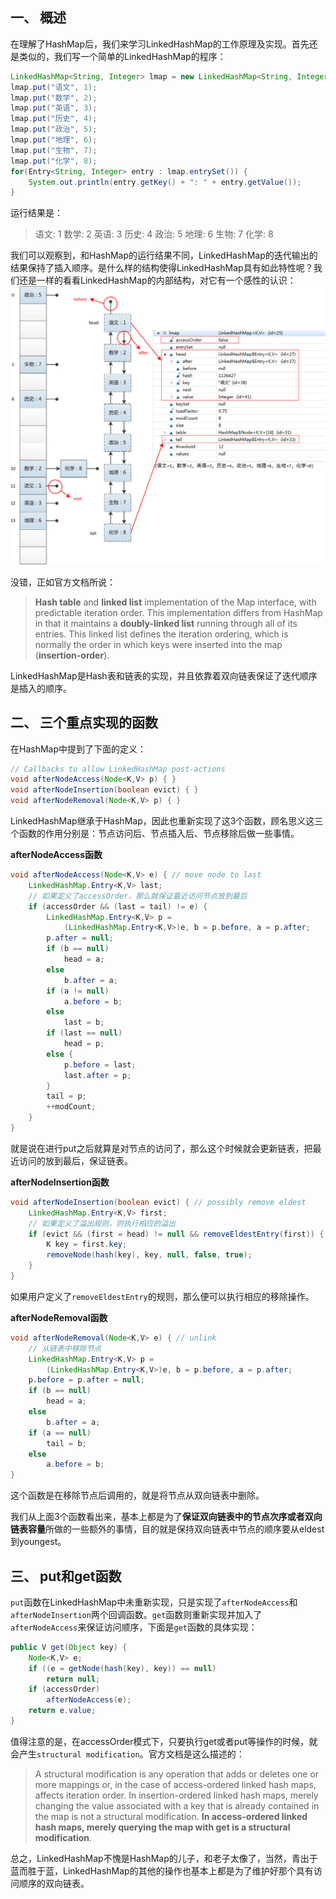 ## 一、 概述

在理解了HashMap后，我们来学习LinkedHashMap的工作原理及实现。首先还是类似的，我们写一个简单的LinkedHashMap的程序：

```Java
LinkedHashMap<String, Integer> lmap = new LinkedHashMap<String, Integer>();
lmap.put("语文", 1);
lmap.put("数学", 2);
lmap.put("英语", 3);
lmap.put("历史", 4);
lmap.put("政治", 5);
lmap.put("地理", 6);
lmap.put("生物", 7);
lmap.put("化学", 8);
for(Entry<String, Integer> entry : lmap.entrySet()) {
    System.out.println(entry.getKey() + ": " + entry.getValue());
}
```

运行结果是：

> 语文: 1
> 数学: 2
> 英语: 3
> 历史: 4
> 政治: 5
> 地理: 6
> 生物: 7
> 化学: 8

我们可以观察到，和HashMap的运行结果不同，LinkedHashMap的迭代输出的结果保持了插入顺序。是什么样的结构使得LinkedHashMap具有如此特性呢？我们还是一样的看看LinkedHashMap的内部结构，对它有一个感性的认识：
![linkedhashmap](../../img/LinkedHashMap-1.png)

没错，正如官方文档所说：

> **Hash table** and **linked list** implementation of the Map interface, with predictable iteration order. This implementation differs from HashMap in that it maintains a **doubly-linked list** running through all of its entries. This linked list defines the iteration ordering, which is normally the order in which keys were inserted into the map (**insertion-order**).

LinkedHashMap是Hash表和链表的实现，并且依靠着双向链表保证了迭代顺序是插入的顺序。

## 二、 三个重点实现的函数

在HashMap中提到了下面的定义：

```Java
// Callbacks to allow LinkedHashMap post-actions
void afterNodeAccess(Node<K,V> p) { }
void afterNodeInsertion(boolean evict) { }
void afterNodeRemoval(Node<K,V> p) { }
```

LinkedHashMap继承于HashMap，因此也重新实现了这3个函数，顾名思义这三个函数的作用分别是：节点访问后、节点插入后、节点移除后做一些事情。

**afterNodeAccess函数**

```Java
void afterNodeAccess(Node<K,V> e) { // move node to last
    LinkedHashMap.Entry<K,V> last;
    // 如果定义了accessOrder，那么就保证最近访问节点放到最后
    if (accessOrder && (last = tail) != e) {
        LinkedHashMap.Entry<K,V> p =
            (LinkedHashMap.Entry<K,V>)e, b = p.before, a = p.after;
        p.after = null;
        if (b == null)
            head = a;
        else
            b.after = a;
        if (a != null)
            a.before = b;
        else
            last = b;
        if (last == null)
            head = p;
        else {
            p.before = last;
            last.after = p;
        }
        tail = p;
        ++modCount;
    }
}
```

就是说在进行put之后就算是对节点的访问了，那么这个时候就会更新链表，把最近访问的放到最后，保证链表。

**afterNodeInsertion函数**

```Java
void afterNodeInsertion(boolean evict) { // possibly remove eldest
    LinkedHashMap.Entry<K,V> first;
    // 如果定义了溢出规则，则执行相应的溢出
    if (evict && (first = head) != null && removeEldestEntry(first)) {
        K key = first.key;
        removeNode(hash(key), key, null, false, true);
    }
}
```

如果用户定义了`removeEldestEntry`的规则，那么便可以执行相应的移除操作。

**afterNodeRemoval函数**

```Java
void afterNodeRemoval(Node<K,V> e) { // unlink
    // 从链表中移除节点
    LinkedHashMap.Entry<K,V> p =
        (LinkedHashMap.Entry<K,V>)e, b = p.before, a = p.after;
    p.before = p.after = null;
    if (b == null)
        head = a;
    else
        b.after = a;
    if (a == null)
        tail = b;
    else
        a.before = b;
}
```

这个函数是在移除节点后调用的，就是将节点从双向链表中删除。

我们从上面3个函数看出来，基本上都是为了**保证双向链表中的节点次序或者双向链表容量**所做的一些额外的事情，目的就是保持双向链表中节点的顺序要从eldest到youngest。

## 三、 put和get函数

`put`函数在LinkedHashMap中未重新实现，只是实现了`afterNodeAccess`和`afterNodeInsertion`两个回调函数。`get`函数则重新实现并加入了`afterNodeAccess`来保证访问顺序，下面是`get`函数的具体实现：

```Java
public V get(Object key) {
    Node<K,V> e;
    if ((e = getNode(hash(key), key)) == null)
        return null;
    if (accessOrder)
        afterNodeAccess(e);
    return e.value;
}
```

值得注意的是，在accessOrder模式下，只要执行get或者put等操作的时候，就会产生`structural modification`。官方文档是这么描述的：

> A structural modification is any operation that adds or deletes one or more mappings or, in the case of access-ordered linked hash maps, affects iteration order. In insertion-ordered linked hash maps, merely changing the value associated with a key that is already contained in the map is not a structural modification. **In access-ordered linked hash maps, merely querying the map with get is a structural modification**.

总之，LinkedHashMap不愧是HashMap的儿子，和老子太像了，当然，青出于蓝而胜于蓝，LinkedHashMap的其他的操作也基本上都是为了维护好那个具有访问顺序的双向链表。